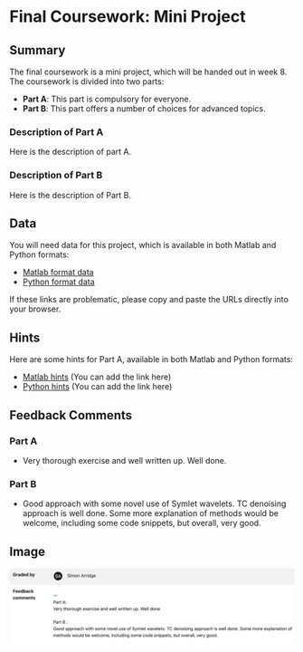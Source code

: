 # Final Coursework: Mini Project

## Summary
The final coursework is a mini project, which will be handed out in week 8. The coursework is divided into two parts:

- **Part A**: This part is compulsory for everyone.
- **Part B**: This part offers a number of choices for advanced topics.

### Description of Part A
Here is the description of part A.

### Description of Part B
Here is the description of Part B.

## Data
You will need data for this project, which is available in both Matlab and Python formats:

- [Matlab format data](http://www0.cs.ucl.ac.uk/staff/S.Arridge/teaching/optimisation/CW4_miniprojects/SLphan.mat)
- [Python format data](http://www0.cs.ucl.ac.uk/staff/S.Arridge/teaching/optimisation/CW4_miniprojects/SLphan.npy)

If these links are problematic, please copy and paste the URLs directly into your browser.

## Hints
Here are some hints for Part A, available in both Matlab and Python formats:

- [Matlab hints](#)  (You can add the link here)
- [Python hints](#)  (You can add the link here)

## Feedback Comments
### Part A
- Very thorough exercise and well written up. Well done.

### Part B
- Good approach with some novel use of Symlet wavelets. TC denoising approach is well done. Some more explanation of methods would be welcome, including some code snippets, but overall, very good.

## Image
![Image description](feedback.png)
